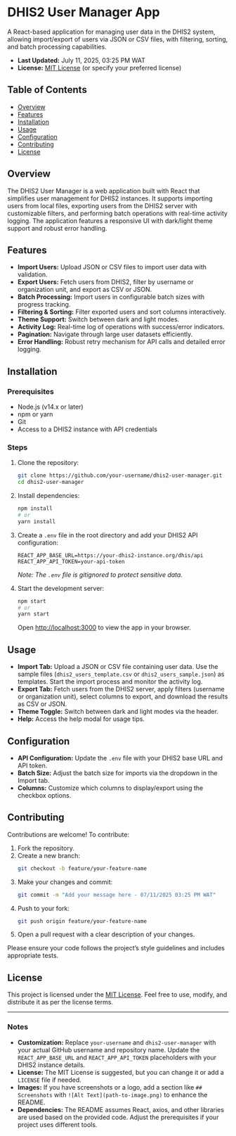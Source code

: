 # DHIS2 User Manager App

A React-based application for managing user data in the DHIS2 system, allowing import/export of users via JSON or CSV files, with filtering, sorting, and batch processing capabilities.

- **Last Updated:** July 11, 2025, 03:25 PM WAT
- **License:** [MIT License](#license) (or specify your preferred license)

## Table of Contents
- [Overview](#overview)
- [Features](#features)
- [Installation](#installation)
- [Usage](#usage)
- [Configuration](#configuration)
- [Contributing](#contributing)
- [License](#license)

## Overview
The DHIS2 User Manager is a web application built with React that simplifies user management for DHIS2 instances. It supports importing users from local files, exporting users from the DHIS2 server with customizable filters, and performing batch operations with real-time activity logging. The application features a responsive UI with dark/light theme support and robust error handling.

## Features
- **Import Users:** Upload JSON or CSV files to import user data with validation.
- **Export Users:** Fetch users from DHIS2, filter by username or organization unit, and export as CSV or JSON.
- **Batch Processing:** Import users in configurable batch sizes with progress tracking.
- **Filtering & Sorting:** Filter exported users and sort columns interactively.
- **Theme Support:** Switch between dark and light modes.
- **Activity Log:** Real-time log of operations with success/error indicators.
- **Pagination:** Navigate through large user datasets efficiently.
- **Error Handling:** Robust retry mechanism for API calls and detailed error logging.

## Installation

### Prerequisites
- Node.js (v14.x or later)
- npm or yarn
- Git
- Access to a DHIS2 instance with API credentials

### Steps
1. Clone the repository:
   ```bash
   git clone https://github.com/your-username/dhis2-user-manager.git
   cd dhis2-user-manager
   ```
2. Install dependencies:
   ```bash
   npm install
   # or
   yarn install
   ```
3. Create a `.env` file in the root directory and add your DHIS2 API configuration:
   ```
   REACT_APP_BASE_URL=https://your-dhis2-instance.org/dhis/api
   REACT_APP_API_TOKEN=your-api-token
   ```
   *Note: The `.env` file is gitignored to protect sensitive data.*

4. Start the development server:
   ```bash
   npm start
   # or
   yarn start
   ```
   Open [http://localhost:3000](http://localhost:3000) to view the app in your browser.

## Usage
- **Import Tab:** Upload a JSON or CSV file containing user data. Use the sample files (`dhis2_users_template.csv` or `dhis2_users_sample.json`) as templates. Start the import process and monitor the activity log.
- **Export Tab:** Fetch users from the DHIS2 server, apply filters (username or organization unit), select columns to export, and download the results as CSV or JSON.
- **Theme Toggle:** Switch between dark and light modes via the header.
- **Help:** Access the help modal for usage tips.

## Configuration
- **API Configuration:** Update the `.env` file with your DHIS2 base URL and API token.
- **Batch Size:** Adjust the batch size for imports via the dropdown in the Import tab.
- **Columns:** Customize which columns to display/export using the checkbox options.

## Contributing
Contributions are welcome! To contribute:
1. Fork the repository.
2. Create a new branch:
   ```bash
   git checkout -b feature/your-feature-name
   ```
3. Make your changes and commit:
   ```bash
   git commit -m "Add your message here - 07/11/2025 03:25 PM WAT"
   ```
4. Push to your fork:
   ```bash
   git push origin feature/your-feature-name
   ```
5. Open a pull request with a clear description of your changes.

Please ensure your code follows the project’s style guidelines and includes appropriate tests.

## License
This project is licensed under the [MIT License](LICENSE). Feel free to use, modify, and distribute it as per the license terms.

---

### Notes
- **Customization:** Replace `your-username` and `dhis2-user-manager` with your actual GitHub username and repository name. Update the `REACT_APP_BASE_URL` and `REACT_APP_API_TOKEN` placeholders with your DHIS2 instance details.
- **License:** The MIT License is suggested, but you can change it or add a `LICENSE` file if needed.
- **Images:** If you have screenshots or a logo, add a section like `## Screenshots` with `![Alt Text](path-to-image.png)` to enhance the README.
- **Dependencies:** The README assumes React, axios, and other libraries are used based on the provided code. Adjust the prerequisites if your project uses different tools.

